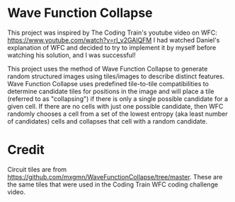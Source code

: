 # Wave Function Collapse
This project was inspired by The Coding Train's youtube video on WFC:
https://www.youtube.com/watch?v=rI_y2GAlQFM
I had watched Daniel's explanation of WFC and decided to try to implement it by myself before watching his solution, and I was successful!

This project uses the method of Wave Function Collapse to generate random structured images using tiles/images to describe distinct features. Wave Function Collapse uses predefined tile-to-tile compatibilities to determine candidate tiles for positions in the image and will place a tile (referred to as "collapsing") if there is only a single possible candidate for a given cell. If there are no cells with just one possible candidate, then WFC randomly chooses a cell from a set of the lowest entropy (aka least number of candidates) cells and collapses that cell with a random candidate.


# Credit

Circuit tiles are from https://github.com/mxgmn/WaveFunctionCollapse/tree/master. These are the same tiles that were used in the Coding Train WFC coding challenge video.
